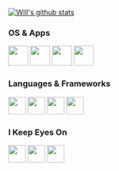 [![Will's github stats](https://github-readme-stats.vercel.app/api?username=willbchang&show_icons=true&disable_animations=true&include_all_commits=true&hide_title=true)](https://github.com/anuraghazra/github-readme-stats)

### OS & Apps
<code><a href="https://www.apple.com/macos/"><img height="40" src="https://willbc.cn/images/macos.png"></a></code>
<code><a href="https://www.alfredapp.com/"><img height="40" src="https://willbc.cn/images/alfred.png"></a></code>
<code><a href="https://www.google.com/chrome/"><img height="40" src="https://willbc.cn/images/google-chrome.png"></a></code>
<code><a href="https://www.jetbrains.com/ruby/"><img height="40" src="https://willbc.cn/images/rubymine.png"></a></code>

### Languages & Frameworks
<code><a href="https://www.ruby-lang.org/en/"><img height="35" src="https://willbc.cn/images/ruby.png"></a></code>
<code><a href="https://jekyllrb.com/"><img height="35" src="https://willbc.cn/images/jekyll.png"></a></code>
<code><a href="https://nodejs.org/"><img height="35" src="https://willbc.cn/images/nodejs.png"></a></code>
<code><a href="https://jquery.com"><img height="35" src="https://willbc.cn/images/jquery.png"></a></code>

### I Keep Eyes On
<code><a href="https://developer.apple.com/swift/"><img height="35" src="https://willbc.cn/images/swift.png"></a></code>
<code><a href="https://developer.apple.com/xcode/swiftui/"><img height="35" src="https://willbc.cn/images/swiftui.png"></a></code>
<code><a href="https://deno.land/"><img height="35" src="https://willbc.cn/images/deno.png"></a></code>
